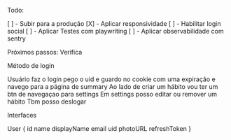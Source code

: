 Todo:

[ ] - Subir para a produção
[X] - Aplicar responsividade
[ ] - Habilitar login social
[ ] - Aplicar Testes com playwriting
[ ] - Aplicar observabilidade com sentry

Próximos passos:
Verifica

Método de login

Usuário faz o login
pego o uid e guardo no cookie com uma expiração
e navego para a página de summary
Ao lado de criar um hábito vou ter um btn de navegaçao para settings
Em settings posso editar ou remover um hábito
Tbm posso deslogar

Interfaces

User {
id
name
displayName
email
uid
photoURL
refreshToken
}
